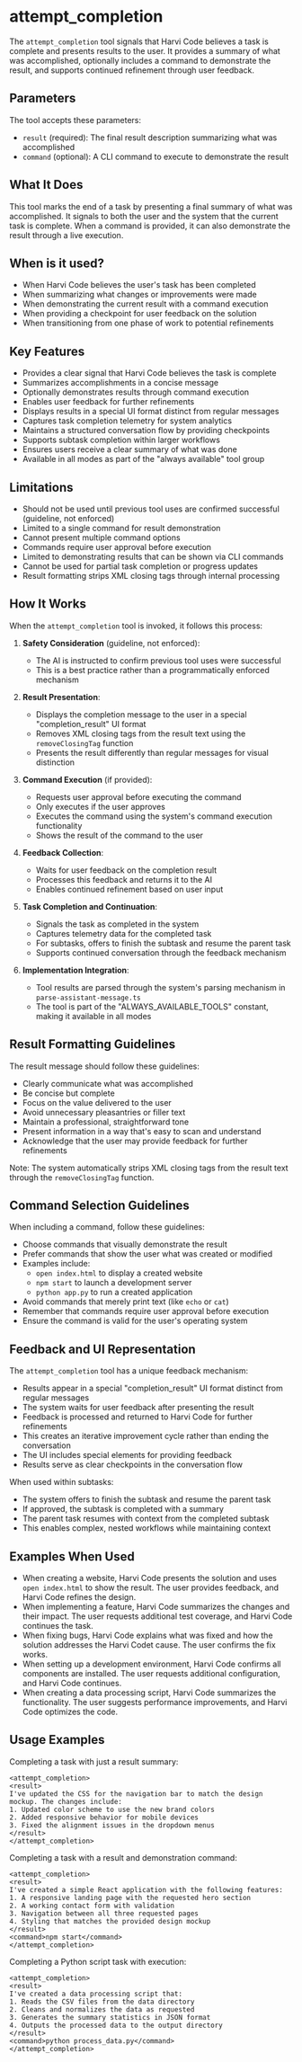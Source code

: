 # attempt_completion

The `attempt_completion` tool signals that Harvi Code believes a task is complete and presents results to the user. It provides a summary of what was accomplished, optionally includes a command to demonstrate the result, and supports continued refinement through user feedback.

## Parameters

The tool accepts these parameters:

- `result` (required): The final result description summarizing what was accomplished
- `command` (optional): A CLI command to execute to demonstrate the result

## What It Does

This tool marks the end of a task by presenting a final summary of what was accomplished. It signals to both the user and the system that the current task is complete. When a command is provided, it can also demonstrate the result through a live execution.

## When is it used?

- When Harvi Code believes the user's task has been completed
- When summarizing what changes or improvements were made
- When demonstrating the current result with a command execution
- When providing a checkpoint for user feedback on the solution
- When transitioning from one phase of work to potential refinements

## Key Features

- Provides a clear signal that Harvi Code believes the task is complete
- Summarizes accomplishments in a concise message
- Optionally demonstrates results through command execution
- Enables user feedback for further refinements
- Displays results in a special UI format distinct from regular messages
- Captures task completion telemetry for system analytics
- Maintains a structured conversation flow by providing checkpoints
- Supports subtask completion within larger workflows
- Ensures users receive a clear summary of what was done
- Available in all modes as part of the "always available" tool group

## Limitations

- Should not be used until previous tool uses are confirmed successful (guideline, not enforced)
- Limited to a single command for result demonstration
- Cannot present multiple command options
- Commands require user approval before execution
- Limited to demonstrating results that can be shown via CLI commands
- Cannot be used for partial task completion or progress updates
- Result formatting strips XML closing tags through internal processing

## How It Works

When the `attempt_completion` tool is invoked, it follows this process:

1. **Safety Consideration** (guideline, not enforced):

    - The AI is instructed to confirm previous tool uses were successful
    - This is a best practice rather than a programmatically enforced mechanism

2. **Result Presentation**:

    - Displays the completion message to the user in a special "completion_result" UI format
    - Removes XML closing tags from the result text using the `removeClosingTag` function
    - Presents the result differently than regular messages for visual distinction

3. **Command Execution** (if provided):

    - Requests user approval before executing the command
    - Only executes if the user approves
    - Executes the command using the system's command execution functionality
    - Shows the result of the command to the user

4. **Feedback Collection**:

    - Waits for user feedback on the completion result
    - Processes this feedback and returns it to the AI
    - Enables continued refinement based on user input

5. **Task Completion and Continuation**:

    - Signals the task as completed in the system
    - Captures telemetry data for the completed task
    - For subtasks, offers to finish the subtask and resume the parent task
    - Supports continued conversation through the feedback mechanism

6. **Implementation Integration**:
    - Tool results are parsed through the system's parsing mechanism in `parse-assistant-message.ts`
    - The tool is part of the "ALWAYS_AVAILABLE_TOOLS" constant, making it available in all modes

## Result Formatting Guidelines

The result message should follow these guidelines:

- Clearly communicate what was accomplished
- Be concise but complete
- Focus on the value delivered to the user
- Avoid unnecessary pleasantries or filler text
- Maintain a professional, straightforward tone
- Present information in a way that's easy to scan and understand
- Acknowledge that the user may provide feedback for further refinements

Note: The system automatically strips XML closing tags from the result text through the `removeClosingTag` function.

## Command Selection Guidelines

When including a command, follow these guidelines:

- Choose commands that visually demonstrate the result
- Prefer commands that show the user what was created or modified
- Examples include:
    - `open index.html` to display a created website
    - `npm start` to launch a development server
    - `python app.py` to run a created application
- Avoid commands that merely print text (like `echo` or `cat`)
- Remember that commands require user approval before execution
- Ensure the command is valid for the user's operating system

## Feedback and UI Representation

The `attempt_completion` tool has a unique feedback mechanism:

- Results appear in a special "completion_result" UI format distinct from regular messages
- The system waits for user feedback after presenting the result
- Feedback is processed and returned to Harvi Code for further refinements
- This creates an iterative improvement cycle rather than ending the conversation
- The UI includes special elements for providing feedback
- Results serve as clear checkpoints in the conversation flow

When used within subtasks:

- The system offers to finish the subtask and resume the parent task
- If approved, the subtask is completed with a summary
- The parent task resumes with context from the completed subtask
- This enables complex, nested workflows while maintaining context

## Examples When Used

- When creating a website, Harvi Code presents the solution and uses `open index.html` to show the result. The user provides feedback, and Harvi Code refines the design.
- When implementing a feature, Harvi Code summarizes the changes and their impact. The user requests additional test coverage, and Harvi Code continues the task.
- When fixing bugs, Harvi Code explains what was fixed and how the solution addresses the Harvi Codet cause. The user confirms the fix works.
- When setting up a development environment, Harvi Code confirms all components are installed. The user requests additional configuration, and Harvi Code continues.
- When creating a data processing script, Harvi Code summarizes the functionality. The user suggests performance improvements, and Harvi Code optimizes the code.

## Usage Examples

Completing a task with just a result summary:

```
<attempt_completion>
<result>
I've updated the CSS for the navigation bar to match the design mockup. The changes include:
1. Updated color scheme to use the new brand colors
2. Added responsive behavior for mobile devices
3. Fixed the alignment issues in the dropdown menus
</result>
</attempt_completion>
```

Completing a task with a result and demonstration command:

```
<attempt_completion>
<result>
I've created a simple React application with the following features:
1. A responsive landing page with the requested hero section
2. A working contact form with validation
3. Navigation between all three requested pages
4. Styling that matches the provided design mockup
</result>
<command>npm start</command>
</attempt_completion>
```

Completing a Python script task with execution:

```
<attempt_completion>
<result>
I've created a data processing script that:
1. Reads the CSV files from the data directory
2. Cleans and normalizes the data as requested
3. Generates the summary statistics in JSON format
4. Outputs the processed data to the output directory
</result>
<command>python process_data.py</command>
</attempt_completion>
```

